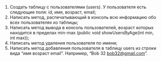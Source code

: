 1.	Создать таблицу с пользователями (users). У пользователя есть следующие поля: id, имя, возраст, email;
2.	Написать метод, распечатывающий в консоль всю информацию обо всех пользователях из таблицы;
3.	Написать метод вывода в консоль пользователей, возраст которых находится в пределах min-max (public void showUsersByAge(int min, int max));
4.	Написать метод удаления пользователя по имени;
5.	Написать метод добавления пользователя в таблицу users из строки вида “имя возраст email”. Например, “Bob 32 bob32@gmail.com”.

